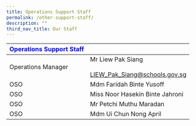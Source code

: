 ```yaml
---
title: Operations Support Staff
permalink: /other-support-staff/
description: ""
third_nav_title: Our Staff
---
```

| <strong style="color: blue;">Operations Support Staff</strong>  |   |
|--------------------|--------------------------------------------------------|
| Operations Manager | Mr Liew Pak Siang<br><br>LIEW_Pak_Siang@schools.gov.sg |
| OSO                | Mdm Faridah Binte Yusoff                               |
| OSO                | Miss Noor Hasekin Binte Jahroni                        |
| OSO                | Mr Petchi Muthu Maradan                                |
| OSO                | Mdm Ui Chun Nong April                                 |